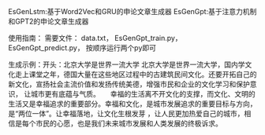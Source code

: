 EsGenLstm:基于Word2Vec和GRU的申论文章生成器
EsGenGpt:基于注意力机制和GPT2的申论文章生成器

使用指南：
需要文件：
data.txt，
EsGenGpt_train.py，
EsGenGpt_predict.py，
按顺序运行两个py即可

生成示例：开头：北京大学是世界一流大学
北京大学是世界一流大学，国内学文化走上课堂之年，德国大量在这些地区过程中的古建筑民间文化。还要开拓自己的新文化，宣扬社会主流价值和发扬传统美德，增强市民和企业的文化学习和保护意识，
让城市更有底蕴与气质。　　幸福的生活离不开文化的支撑，而文化、文明的生活又是幸福追求的重要部分。幸福和文化，是城市发展追求的重要目标与方向，是“两位一体”。让幸福落地，让文化生根发芽 
，让人民更加热爱自己的城市，相信是每个市民的心愿，也是我们未来城市发展和人类发展的终极诉求。
